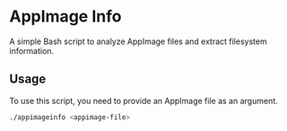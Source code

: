 # AppImage Info

A simple Bash script to analyze AppImage files and extract filesystem information.

## Usage

To use this script, you need to provide an AppImage file as an argument.

```sh
./appimageinfo <appimage-file>
